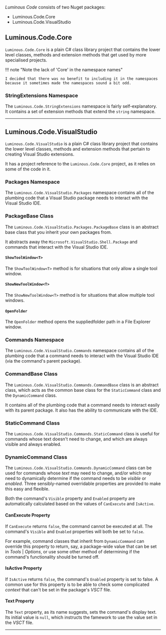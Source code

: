 *Luminous Code* consists of two Nuget packages:

- Luminous.Code.Core
- Luminous.Code.VisualStudio

## Luminous.Code.Core

`Luminous.Code.Core` is a plain C# class library project that contains the lower level classes, methods and extension methods that get used by more 
specialised projects.

!!! note "Note the lack of 'Core' in the namespace names"

    I decided that there was no benefit to including it in the namespaces because it sometimes made the namespaces sound a bit odd.

### StringExtensions Namespace

The `Luminous.Code.StringExtensions` namespace is fairly self-explanatory.
It contains a set of extension methods that extend the `string` namespace.

---

## Luminous.Code.VisualStudio

`Luminous.Code.VisualStudio` is a plain C# class library project that contains the lower level classes, methods and extension methods that pertain to creating
Visual Studio extensions.

It has a project reference to the `Luminous.Code.Core` project, as it relies on some of the code in it.

### Packages Namespace

The `Luminous.Code.VisualStudio.Packages` namespace contains all of the plumbing code that
a Visual Studio package needs to interact with the Visual Studio IDE.

### PackageBase Class

The `Luminous.Code.VisualStudio.Packages.PackageBase` class is an abstract base class that you inherit your own
packages from.

It abstracts away the `Microsoft.VisualStudio.Shell.Package` and commands that interact with the Visual Studio IDE.

#### `ShowToolWindow<T>`

The `ShowToolWindow<T>` method is for situations that only allow a single tool window.

#### `ShowNewToolWindow<T>`

The `ShowNewToolWindow<T>` method is for situations that allow multiple tool windows.

#### `OpenFolder`

The `OpenFolder` method opens the suppliedfolder path in a File Explorer window.

### Commands Namespace

The `Luminous.Code.VisualStudio.Commands` namespace contains all of the plumbing code that
a command needs to interact with the Visual Studio IDE (via the command's parent package).

### CommandBase Class

The `Luminous.Code.VisualStudio.Commands.CommandBase` class is an abstract class, which acts as the
common base class for the `StaticCommand` class and the `DynamicCommand` class.

It contains all of the plumbing code that a command needs to interact easily with
its parent package. It also has the ability to communicate with the IDE.

### StaticCommand Class

The `Luminous.Code.VisualStudio.Commands.StaticCommand` class is useful for commands whose text doesn't need to change,
and which are always visible and always enabled.

### DynamicCommand Class

The `Luminous.Code.VisualStudio.Commands.DynamicCommand` class can be used for commands whose *text* may need to change, and/or which may
need to dynamically determine if the command needs to be *visible* or *enabled*. 
Three sensibly-named overridable properties are provided to make this easy and flexible.

Both the command's `Visible` property and `Enabled` property are automatically calculated based on the values of
`CanExecute` and `IsActive`.

#### CanExecute Property

If `CanExecute` returns `false`, the command cannot be executed at all.
The command's `Visible` and `Enabled` properties will both be set to `false`.

For example, command classes that inherit from `DynamicCommand` can override this
property to return, say, a package-wide value that can be set in *Tools* | *Options*,
or use some other method of determining if the command's functionality should be turned
off.

#### IsActive Property

If `IsActive` returns `false`, the command's `Enabled` property is set to false.
A common use for this property is to be able to check some complicated *context*  that
can't be set in the package's *VSCT* file.

#### Text Property

The `Text` property, as its name suggests, sets the command's display text. Its initial value is `null`,
which instructs the famework to use the value set in the *VSCT* file.

---
